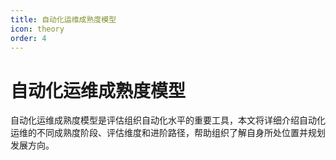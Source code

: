 ```yaml
---
title: 自动化运维成熟度模型
icon: theory
order: 4
---
```


# 自动化运维成熟度模型

自动化运维成熟度模型是评估组织自动化水平的重要工具，本文将详细介绍自动化运维的不同成熟度阶段、评估维度和进阶路径，帮助组织了解自身所处位置并规划发展方向。
